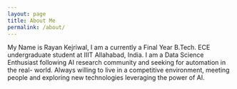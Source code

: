 ```yaml
---
layout: page
title: About Me
permalink: /about/
---
```



My Name is Rayan Kejriwal, I am a currently a Final Year B.Tech. ECE undergraduate student at IIIT Allahabad, India. I am a Data Science Enthusiast following AI research community and seeking for automation in the real- world. Always willing to live in a competitive environment, meeting people and exploring new technologies leveraging the power of AI. 

